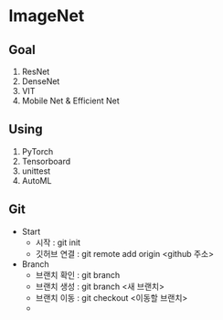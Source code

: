 # ImageNet

## Goal
  1. ResNet
  2. DenseNet
  3. VIT
  4. Mobile Net & Efficient Net

## Using
  1. PyTorch
  2. Tensorboard
  3. unittest
  4. AutoML

## Git
  * Start
    * 시작 : git init
    * 깃허브 연결 : git remote add origin <github 주소>
  * Branch
    * 브랜치 확인 : git branch
    * 브랜치 생성 : git branch <새 브랜치>
    * 브랜치 이동 : git checkout <이동할 브랜치>
    * 
